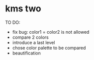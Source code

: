 # kms two

TO DO:
- fix bug: color1 = color2 is not allowed
- compare 2 colors
- introduce a last level
- chose color palette to be compared
- beautification